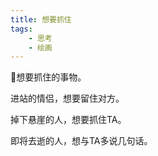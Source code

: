 ```yaml
---
title: 想要抓住
tags:
    - 思考
    - 绘画
---
```


想要抓住的事物。

进站的情侣，想要留住对方。

掉下悬崖的人，想要抓住TA。

即将去逝的人，想与TA多说几句话。


